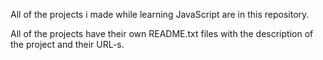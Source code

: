 All of the projects i made while learning JavaScript are in this repository.

All of the projects have their own README.txt files with the description of the project and their URL-s.
